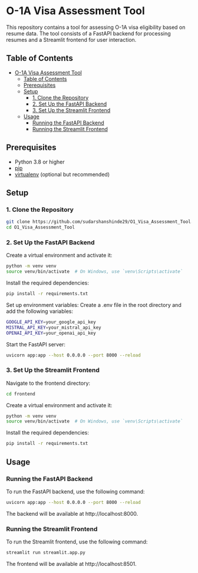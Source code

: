 # O-1A Visa Assessment Tool

This repository contains a tool for assessing O-1A visa eligibility based on resume data. The tool consists of a FastAPI backend for processing resumes and a Streamlit frontend for user interaction.

## Table of Contents

- [O-1A Visa Assessment Tool](#o-1a-visa-assessment-tool)
  - [Table of Contents](#table-of-contents)
  - [Prerequisites](#prerequisites)
  - [Setup](#setup)
    - [1. Clone the Repository](#1-clone-the-repository)
    - [2. Set Up the FastAPI Backend](#2-set-up-the-fastapi-backend)
    - [3. Set Up the Streamlit Frontend](#3-set-up-the-streamlit-frontend)
  - [Usage](#usage)
    - [Running the FastAPI Backend](#running-the-fastapi-backend)
    - [Running the Streamlit Frontend](#running-the-streamlit-frontend)

## Prerequisites

- Python 3.8 or higher
- [pip](https://pip.pypa.io/en/stable/installation/)
- [virtualenv](https://virtualenv.pypa.io/en/latest/installation.html) (optional but recommended)

## Setup

### 1. Clone the Repository

```sh
git clone https://github.com/sudarshanshinde29/O1_Visa_Assessment_Tool.git
cd O1_Visa_Assessment_Tool
```

### 2. Set Up the FastAPI Backend

Create a virtual environment and activate it:
```sh
python -m venv venv
source venv/bin/activate  # On Windows, use `venv\Scripts\activate`
```

Install the required dependencies:
```sh
pip install -r requirements.txt
```

Set up environment variables:
Create a .env file in the root directory and add the following variables:
```sh
GOOGLE_API_KEY=your_google_api_key
MISTRAL_API_KEY=your_mistral_api_key
OPENAI_API_KEY=your_openai_api_key
```
Start the FastAPI server:
```sh
uvicorn app:app --host 0.0.0.0 --port 8000 --reload
```

### 3. Set Up the Streamlit Frontend
Navigate to the frontend directory:
```sh
cd frontend
```

Create a virtual environment and activate it:

```sh
python -m venv venv
source venv/bin/activate  # On Windows, use `venv\Scripts\activate`
```

Install the required dependencies:

```sh
pip install -r requirements.txt
```

## Usage

### Running the FastAPI Backend

To run the FastAPI backend, use the following command:

```sh
uvicorn app:app --host 0.0.0.0 --port 8000 --reload
```

The backend will be available at http://localhost:8000.

### Running the Streamlit Frontend

To run the Streamlit frontend, use the following command:

```sh
streamlit run streamlit.app.py
```

The frontend will be available at http://localhost:8501.